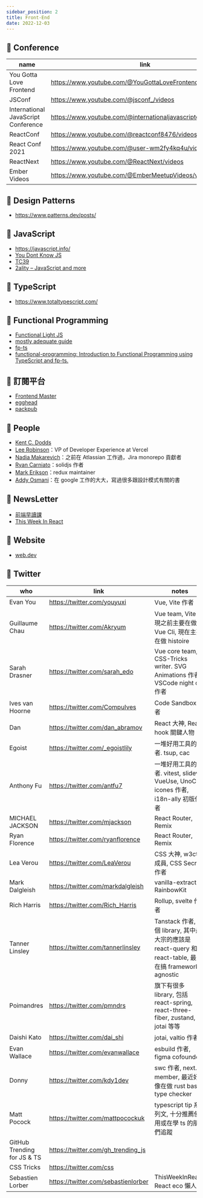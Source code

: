 ```yaml
---
sidebar_position: 2
title: Front-End
date: 2022-12-03
---
```


## 🐳 Conference
| name | link |
| --- | --- |
| You Gotta Love Frontend | https://www.youtube.com/@YouGottaLoveFrontend/videos |
| JSConf | https://www.youtube.com/@jsconf_/videos |
| International JavaScript Conference | https://www.youtube.com/@internationaljavascriptcon784/videos |
| ReactConf | https://www.youtube.com/@reactconf8476/videos |
| React Conf 2021 | https://www.youtube.com/@user-wm2fy4kq4u/videos |
| ReactNext | https://www.youtube.com/@ReactNext/videos |
| Ember Videos | https://www.youtube.com/@EmberMeetupVideos/videos |

## :whale: Design Patterns
- https://www.patterns.dev/posts/

## :whale: JavaScript
- https://javascript.info/
- [You Dont Know JS](https://github.com/getify/You-Dont-Know-JS)
- [TC39](https://tc39.es/)
- [2ality – JavaScript and more](https://2ality.com/)

## 🐳 TypeScript
- https://www.totaltypescript.com/

## :whale: Functional Programming
- [Functional Light JS](https://github.com/getify/Functional-Light-JS)
- [mostly adequate guide](https://github.com/MostlyAdequate/mostly-adequate-guide)
- [fp-ts](https://github.com/gcanti/fp-ts)
- [functional-programming: Introduction to Functional Programming using TypeScript and fp-ts.](https://github.com/enricopolanski/functional-programming)

## :whale: 訂閱平台
- [Frontend Master](https://frontendmasters.com/)
- [egghead](https://egghead.io/)
- [packpub](https://www.packtpub.com/)

## :whale: People
- [Kent C. Dodds](https://kentcdodds.com/)
- [Lee Robinson](https://leerob.io/)：VP of Developer Experience at Vercel
- [Nadia Makarevich](https://www.developerway.com/)：之前在 Atlassian 工作過，Jira monorepo 貢獻者
- [Ryan Carniato](https://dev.to/ryansolid)：solidjs 作者
- [Mark Erikson](https://blog.isquaredsoftware.com/)：redux maintainer
- [Addy Osmani](https://addyosmani.com/)：在 google 工作的大大，寫過很多跟設計模式有關的書

## :whale: NewsLetter
- [前端早讀課](https://twitter.com/f2er)
- [This Week In React](https://thisweekinreact.com/)

## :whale: Website
- [web.dev](https://web.dev/)

## 🐳 Twitter
| who | link | notes
| --- | --- | --- |
| Evan You  | https://twitter.com/youyuxi | Vue, Vite 作者 |
| Guillaume Chau | https://twitter.com/Akryum | Vue team, Vite 出現之前主要在做 Vue Cli, 現在主要在做 histoire |
| Sarah Drasner | https://twitter.com/sarah_edo | Vue core team, CSS-Tricks writer. SVG Animations 作者, VSCode night owl 作者 |
| Ives van Hoorne | https://twitter.com/CompuIves | Code Sandbox 作者 |
| Dan | https://twitter.com/dan_abramov | React 大神, React hook 關鍵人物 |
| Egoist | https://twitter.com/_egoistlily | 一堆好用工具的作者. tsup, cac |
| Anthony Fu | https://twitter.com/antfu7 | 一堆好用工具的作者. vitest, slidev, VueUse, UnoCss, icones 作者, i18n-ally 初版作者 |
| MICHAEL JACKSON | https://twitter.com/mjackson | React Router, Remix |
| Ryan Florence | https://twitter.com/ryanflorence | React Router, Remix |
| Lea Verou | https://twitter.com/LeaVerou | CSS 大神, w3ctag 成員, CSS Secrets 作者 |
| Mark Dalgleish | https://twitter.com/markdalgleish | vanilla-extract, RainbowKit |
| Rich Harris | https://twitter.com/Rich_Harris | Rollup, svelte 作者 |
| Tanner Linsley | https://twitter.com/tannerlinsley | Tanstack 作者, 多個 library, 其中最大宗的應該是 react-query 和 react-table, 最近在搞 framework agnostic |
| Poimandres | https://twitter.com/pmndrs | 旗下有很多 library, 包括 react-spring, react-three-fiber, zustand, jotai 等等 |
| Daishi Kato | https://twitter.com/dai_shi | jotai, valtio 作者 |
| Evan Wallace | https://twitter.com/evanwallace | esbuild 作者, figma cofounder |
| Donny | https://twitter.com/kdy1dev | swc 作者, next.js member, 最近好像在做 rust based type checker |
| Matt Pocock | https://twitter.com/mattpocockuk | typescript tip 系列文, 十分推薦使用或在學 ts 的朋友們追蹤 |
| GitHub Trending for JS & TS | https://twitter.com/gh_trending_js | |
| CSS Tricks | https://twitter.com/css | |
| Sebastien Lorber | https://twitter.com/sebastienlorber | ThisWeekInReact, React eco 懶人包 |